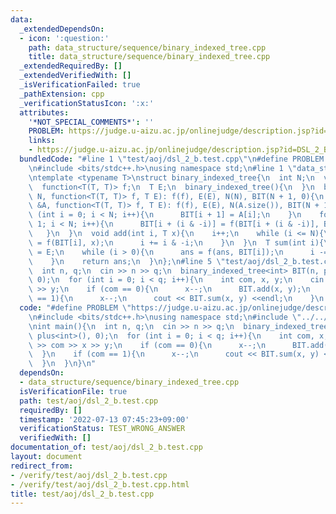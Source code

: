 ```yaml
---
data:
  _extendedDependsOn:
  - icon: ':question:'
    path: data_structure/sequence/binary_indexed_tree.cpp
    title: data_structure/sequence/binary_indexed_tree.cpp
  _extendedRequiredBy: []
  _extendedVerifiedWith: []
  _isVerificationFailed: true
  _pathExtension: cpp
  _verificationStatusIcon: ':x:'
  attributes:
    '*NOT_SPECIAL_COMMENTS*': ''
    PROBLEM: https://judge.u-aizu.ac.jp/onlinejudge/description.jsp?id=DSL_2_B
    links:
    - https://judge.u-aizu.ac.jp/onlinejudge/description.jsp?id=DSL_2_B
  bundledCode: "#line 1 \"test/aoj/dsl_2_b.test.cpp\"\n#define PROBLEM \"https://judge.u-aizu.ac.jp/onlinejudge/description.jsp?id=DSL_2_B\"\
    \n#include <bits/stdc++.h>\nusing namespace std;\n#line 1 \"data_structure/sequence/binary_indexed_tree.cpp\"\
    \ntemplate <typename T>\nstruct binary_indexed_tree{\n  int N;\n  vector<T> BIT;\n\
    \  function<T(T, T)> f;\n  T E;\n  binary_indexed_tree(){\n  }\n  binary_indexed_tree(int\
    \ N, function<T(T, T)> f, T E): f(f), E(E), N(N), BIT(N + 1, 0){\n  }\n  binary_indexed_tree(vector<T>\
    \ &A, function<T(T, T)> f, T E): f(f), E(E), N(A.size()), BIT(N + 1){\n    for\
    \ (int i = 0; i < N; i++){\n      BIT[i + 1] = A[i];\n    }\n    for (int i =\
    \ 1; i < N; i++){\n      BIT[i + (i & -i)] = f(BIT[i + (i & -i)], BIT[i]);\n \
    \   }\n  }\n  void add(int i, T x){\n    i++;\n    while (i <= N){\n      BIT[i]\
    \ = f(BIT[i], x);\n      i += i & -i;\n    }\n  }\n  T sum(int i){\n    T ans\
    \ = E;\n    while (i > 0){\n      ans = f(ans, BIT[i]);\n      i -= i & -i;\n\
    \    }\n    return ans;\n  }\n};\n#line 5 \"test/aoj/dsl_2_b.test.cpp\"\nint main(){\n\
    \  int n, q;\n  cin >> n >> q;\n  binary_indexed_tree<int> BIT(n, plus<int>(),\
    \ 0);\n  for (int i = 0; i < q; i++){\n    int com, x, y;\n    cin >> com >> x\
    \ >> y;\n    if (com == 0){\n      x--;\n      BIT.add(x, y);\n    }\n    if (com\
    \ == 1){\n      x--;\n      cout << BIT.sum(x, y) <<endl;\n    }\n  }\n}\n"
  code: "#define PROBLEM \"https://judge.u-aizu.ac.jp/onlinejudge/description.jsp?id=DSL_2_B\"\
    \n#include <bits/stdc++.h>\nusing namespace std;\n#include \"../../data_structure/sequence/binary_indexed_tree.cpp\"\
    \nint main(){\n  int n, q;\n  cin >> n >> q;\n  binary_indexed_tree<int> BIT(n,\
    \ plus<int>(), 0);\n  for (int i = 0; i < q; i++){\n    int com, x, y;\n    cin\
    \ >> com >> x >> y;\n    if (com == 0){\n      x--;\n      BIT.add(x, y);\n  \
    \  }\n    if (com == 1){\n      x--;\n      cout << BIT.sum(x, y) <<endl;\n  \
    \  }\n  }\n}\n"
  dependsOn:
  - data_structure/sequence/binary_indexed_tree.cpp
  isVerificationFile: true
  path: test/aoj/dsl_2_b.test.cpp
  requiredBy: []
  timestamp: '2022-07-13 07:45:23+09:00'
  verificationStatus: TEST_WRONG_ANSWER
  verifiedWith: []
documentation_of: test/aoj/dsl_2_b.test.cpp
layout: document
redirect_from:
- /verify/test/aoj/dsl_2_b.test.cpp
- /verify/test/aoj/dsl_2_b.test.cpp.html
title: test/aoj/dsl_2_b.test.cpp
---
```


